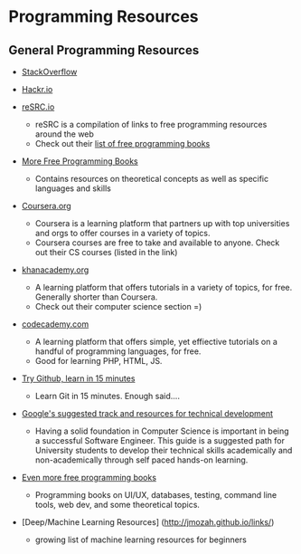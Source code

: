 # Programming Resources

## General Programming Resources
- [StackOverflow](http://stackoverflow.com/)
- [Hackr.io](http://hackr.io/)
- [reSRC.io](http://resrc.io/)
    - reSRC is a compilation of links to free programming resources around the web
    - Check out their [list of free programming books](http://resrc.io/list/10/list-of-free-programming-books/)

- [More Free Programming Books](https://free-programming-books.zeef.com/victor.felder)
    - Contains resources on theoretical concepts as well as specific languages and skills

- [Coursera.org](https://www.coursera.org/courses?orderby=upcoming&cats=cs-programming,cs-ai,cs-systems,cs-theory)
    - Coursera is a learning platform that partners up with top universities and orgs to offer courses in a variety of topics.
    - Coursera courses are free to take and available to anyone. Check out their CS courses (listed in the link)

- [khanacademy.org](https://www.khanacademy.org/computing/cs)
    - A learning platform that offers tutorials in a variety of topics, for free. Generally shorter than Coursera.
    - Check out their computer science section =)

- [codecademy.com](http://www.codecademy.com/learn)
    - A learning platform that offers simple, yet effiective tutorials on a handful of programming languages, for free. 
    - Good for learning PHP, HTML, JS. 

- [Try Github, learn in 15 minutes](https://try.github.io/levels/1/challenges/1)
    - Learn Git in 15 minutes. Enough said....

- [Google's suggested track and resources for technical development](http://www.google.com/edu/tools-and-solutions/guide-for-technical-development/index.html)
    - Having a solid foundation in Computer Science is important in being a successful Software Engineer. This guide is a          suggested path for University students to develop their technical skills academically and non-academically through self       paced hands-on learning.

- [Even more free programming books](https://www.dev-list.com/books/freebooks)
    - Programming books on UI/UX, databases, testing, command line tools, web dev, and some theoretical topics.

- [Deep/Machine Learning Resources] (http://jmozah.github.io/links/)
    - growing list of machine learning resources for beginners

